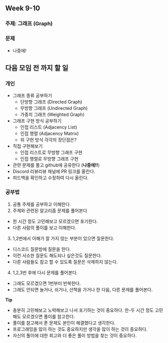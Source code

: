 ## Week 9-10

### 주제: 그래프 (Graph)

### 문제
- 나중에! 

## 다음 모임 전 까지 할 일

### 개인
+ 그래프 종류 공부하기
  - 단방향 그래프 (Directed Graph)
  - 무방향 그래프 (Undirected Graph)
  - 가중치 그래프 (Weighted Graph)
+ 그래프 구현 방식 공부하기
  - 인접 리스트 (Adjacency List)
  - 인접 행렬 (Adjacency Matrix)
  - 위 구현 방식 각각의 장단점은?
+ 직접 구현해보기
  - 인접 리스트로 무방향 그래프 구현
  - 인접 행렬로 무방향 그래프 구현
+ 관련 문제를 풀고 github에 공유한다 (**나중에!!**)
+ Discord 리뷰리뷰 채널에 PR 링크를 올린다. 
+ 피드백을 확인하고 수정하여 다시 올린다.

### 공부법
  1. 공통 주제를 공부하고 이해한다.
  2. 주제와 관련된 알고리즘 문제를 풀어본다
  - 한 시간 정도 고민해보고 모르겠으면 포기한다.
  - 다른 사람의 풀이를 보고 이해한다.
  3. 1,2번에서 이해가 잘 가지 않는 부분이 있으면 질문한다.
  - 디스코드 질문방에 질문을 한다.
  - 이런 사소한 질문도 해도되나 싶은것도 질문한다.
  - 다른 사람들도 참고 할 수 있도록 질문은 삭제하지 않는다.
  4. 1,2,3번 후에 다시 문제를 풀어본다.
  - 그래도 모르겠으면 1번부터 반복한다.
  - 그래도 안되면 놀거나, 쉬거나, 산책을 가거나 한 다음, 다른 문제를 풀어본다.

  **Tip**
  - 충분히 고민해보고 노력해보고 나서 포기하는 것이 중요하다. 한-두 시간 정도 고민해도 모르겠으면 풀이를 참고한다.
  - 풀이를 참고해서 푼 문제도 본인이 해결했다고 생각한다.
  - 프로그래밍을 많이 하는 것도 중요하지만 생각을 많이 하는 것이 중요하다.
  - 자신의 풀이에 대한 회고와 더 좋은 풀이 방법을 찾는 것이 중요하다.
